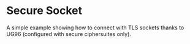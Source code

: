 Secure Socket
=============

A simple example showing how to connect with TLS sockets thanks to UG96 (configured with secure ciphersuites only).
